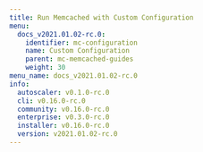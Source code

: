 ```yaml
---
title: Run Memcached with Custom Configuration
menu:
  docs_v2021.01.02-rc.0:
    identifier: mc-configuration
    name: Custom Configuration
    parent: mc-memcached-guides
    weight: 30
menu_name: docs_v2021.01.02-rc.0
info:
  autoscaler: v0.1.0-rc.0
  cli: v0.16.0-rc.0
  community: v0.16.0-rc.0
  enterprise: v0.3.0-rc.0
  installer: v0.16.0-rc.0
  version: v2021.01.02-rc.0
---
```


